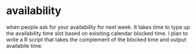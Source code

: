 # availability

when people ask for your availability for next week.
It takes time to type up the availability time slot based on exisiting calendar blocked time.
I plan to write a R script that takes the complement of the blocked time and output availabile time.
